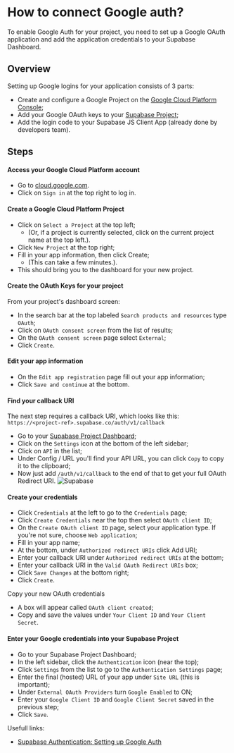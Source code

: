 # How to connect Google auth?

To enable Google Auth for your project, you need to set up a Google OAuth application and add the application credentials to your Supabase Dashboard.

## Overview
Setting up Google logins for your application consists of 3 parts:

- Create and configure a Google Project on the [Google Cloud Platform Console](https://console.cloud.google.com/home/dashboard);
- Add your Google OAuth keys to your [Supabase Project](https://app.supabase.com/);
- Add the login code to your Supabase JS Client App (already done by developers team).

## Steps

#### Access your Google Cloud Platform account

- Go to [cloud.google.com](https://cloud.google.com/).
- Click on `Sign in` at the top right to log in.

#### Create a Google Cloud Platform Project
- Click on `Select a Project` at the top left;
  - (Or, if a project is currently selected, click on the current project name at the top left.).
- Click `New Project` at the top right;
- Fill in your app information, then click Create;
  - (This can take a few minutes.).
- This should bring you to the dashboard for your new project.

#### Create the OAuth Keys for your project
From your project's dashboard screen:

- In the search bar at the top labeled `Search products and resources` type `OAuth`;
- Click on `OAuth consent screen` from the list of results;
- On the `OAuth consent screen` page select `External`;
- Click `Create`.

#### Edit your app information

- On the `Edit app registration` page fill out your app information;
- Click `Save and continue` at the bottom.

#### Find your callback URI

The next step requires a callback URI, which looks like this:
```https://<project-ref>.supabase.co/auth/v1/callback```

- Go to your [Supabase Project Dashboard](https://app.supabase.com/);
- Click on the `Settings` icon at the bottom of the left sidebar;
- Click on `API` in the list;
- Under Config / URL you'll find your API URL, you can click `Copy` to copy it to the clipboard;
- Now just add `/auth/v1/callback` to the end of that to get your full OAuth Redirect URI.
![Supabase](./images/supabase.png "Supabase")

#### Create your credentials

- Click `Credentials` at the left to go to the `Credentials` page;
- Click `Create Credentials` near the top then select `OAuth client ID`;
- On the `Create OAuth client ID` page, select your application type. If you're not sure, choose `Web application`;
- Fill in your app name;
- At the bottom, under `Authorized redirect URIs` click Add URI;
- Enter your callback URI under `Authorized redirect URIs` at the bottom;
- Enter your callback URI in the `Valid OAuth Redirect URIs` box;
- Click `Save Changes` at the bottom right;
- Click `Create`.

Copy your new OAuth credentials

- A box will appear called `OAuth client created`;
- Copy and save the values under `Your Client ID` and `Your Client Secret`.

#### Enter your Google credentials into your Supabase Project

- Go to your Supabase Project Dashboard;
- In the left sidebar, click the `Authentication` icon (near the top);
- Click `Settings` from the list to go to the `Authentication Settings` page;
- Enter the final (hosted) URL of your app under `Site URL` (this is important);
- Under `External OAuth Providers` turn `Google Enabled` to ON;
- Enter your `Google Client ID` and `Google Client Secret` saved in the previous step;
- Click `Save`.


Usefull links:
- [Supabase Authentication: Setting up Google Auth](https://youtu.be/dE2vtnv83Fc)
